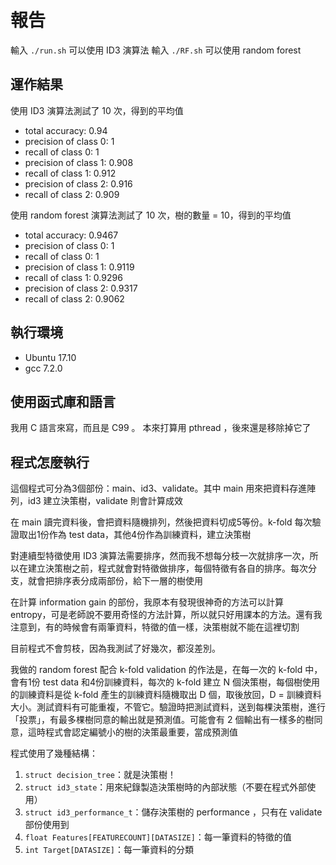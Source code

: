 # 報告

輸入 `./run.sh` 可以使用 ID3 演算法
輸入 `./RF.sh` 可以使用 random forest

## 運作結果
使用 ID3 演算法測試了 10 次，得到的平均值

* total accuracy: 0.94
* precision of class 0: 1
* recall of class 0: 1
* precision of class 1: 0.908
* recall of class 1: 0.912
* precision of class 2: 0.916
* recall of class 2: 0.909

使用 random forest 演算法測試了 10 次，樹的數量 = 10，得到的平均值

* total accuracy: 0.9467
* precision of class 0: 1
* recall of class 0: 1
* precision of class 1: 0.9119
* recall of class 1: 0.9296
* precision of class 2: 0.9317
* recall of class 2: 0.9062

## 執行環境
* Ubuntu 17.10
* gcc 7.2.0

## 使用函式庫和語言

我用 C 語言來寫，而且是 C99 。 本來打算用 pthread ，後來還是移除掉它了

## 程式怎麼執行

這個程式可分為3個部份：main、id3、validate。其中 main 用來把資料存進陣列，id3 建立決策樹，validate 則會計算成效

在 main 讀完資料後，會把資料隨機排列，然後把資料切成5等份。k-fold 每次驗證取出1份作為 test data，其他4份作為訓練資料，建立決策樹

對連續型特徵使用 ID3 演算法需要排序，然而我不想每分枝一次就排序一次，所以在建立決策樹之前，程式就會對特徵做排序，每個特徵有各自的排序。每次分支，就會把排序表分成兩部份，給下一層的樹使用

在計算 information gain 的部份，我原本有發現很神奇的方法可以計算 entropy，可是老師說不要用奇怪的方法計算，所以就只好用課本的方法。還有我注意到，有的時候會有兩筆資料，特徵的值一樣，決策樹就不能在這裡切割

目前程式不會剪枝，因為我測試了好幾次，都沒差別。

我做的 random forest 配合 k-fold validation 的作法是，在每一次的 k-fold 中，會有1份 test data 和4份訓練資料，每次的 k-fold 建立 N 個決策樹，每個樹使用的訓練資料是從 k-fold 產生的訓練資料隨機取出 D 個，取後放回，D = 訓練資料大小。測試資料有可能重複，不管它。驗證時把測試資料，送到每棵決策樹，進行「投票」，有最多棵樹同意的輸出就是預測值。可能會有 2 個輸出有一樣多的樹同意，這時程式會認定編號小的樹的決策最重要，當成預測值

程式使用了幾種結構：
1. `struct decision_tree`：就是決策樹！
2. `struct id3_state`：用來紀錄製造決策樹時的內部狀態（不要在程式外部使用）
3. `struct id3_performance_t`：儲存決策樹的 performance ，只有在 validate 部份使用到
4. `float Features[FEATURECOUNT][DATASIZE]`：每一筆資料的特徵的值
5. `int Target[DATASIZE]`：每一筆資料的分類
